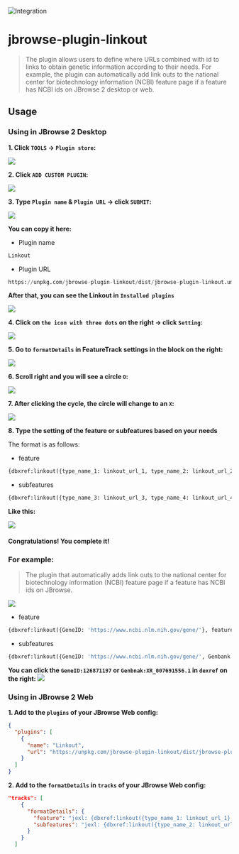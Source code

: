 ![Integration](https://github.com/Chi-HsienChang/jbrowse-plugin-linkout/workflows/Integration/badge.svg?branch=main)

# jbrowse-plugin-linkout

> The plugin allows users to define where URLs combined with id to links to obtain genetic information according to their needs. 
For example, the plugin can automatically add link outs to the national center for biotechnology information (NCBI) feature page if a feature has NCBI ids on JBrowse 2 desktop or web.

## Usage

### Using in JBrowse 2 Desktop

**1. Click `TOOLS` &rarr; `Plugin store`:**

![](img/plugin_store_1.png)

**2. Click `ADD CUSTOM PLUGIN`:**

![](img/plugin_store_2.png)

**3. Type `Plugin name` & `Plugin URL` &rarr; click `SUBMIT`:**

![](img/plugin_store_3.png)

**You can copy it here:**

- Plugin name
```python
Linkout
```
- Plugin URL
```python
https://unpkg.com/jbrowse-plugin-linkout/dist/jbrowse-plugin-linkout.umd.production.min.js
```

**After that, you can see the Linkout in `Installed plugins`**

![](img/plugin_store_4.png)

**4. Click on `the icon with three dots` on the right &rarr; click `Setting`:**

![](img/plugin_store_5.png)


**5. Go to `formatDetails` in FeatureTrack settings in the block on the right:**

![](img/plugin_store_6.png)


**6. Scroll right and you will see a circle `O`:**

![](img/plugin_store_7.png)

**7. After clicking the cycle, the circle will change to an `X`:**

![](img/plugin_store_8.png)

**8. Type the setting of the feature or subfeatures based on your needs**

The format is as follows:

- feature
```python
{dbxref:linkout({type_name_1: linkout_url_1, type_name_2: linkout_url_2}, feature)}
```
- subfeatures
```python
{dbxref:linkout({type_name_3: linkout_url_3, type_name_4: linkout_url_4}, feature)}
```

**Like this:**

![](img/plugin_store_9.png)

#### Congratulations! You complete it!

### For example:

> The plugin that automatically adds link outs to the national center for biotechnology information
(NCBI) feature page if a feature has NCBI ids on JBrowse.

![](img/plugin_store_10.png)

- feature
```python
{dbxref:linkout({GeneID: 'https://www.ncbi.nlm.nih.gov/gene/'}, feature)}
```
- subfeatures
```python
{dbxref:linkout({GeneID: 'https://www.ncbi.nlm.nih.gov/gene/', Genbank: 'https://www.ncbi.nlm.nih.gov/nuccore/'}, feature)}
```

**You can click the `GeneID:126871197` or `Genbnak:XR_007691556.1` in `dexref` on the right:**
![](img/plugin_store_11.png)


### Using in JBrowse 2 Web

**1. Add to the `plugins` of your JBrowse Web config:**

```json
{
  "plugins": [
    {
      "name": "Linkout",
      "url": "https://unpkg.com/jbrowse-plugin-linkout/dist/jbrowse-plugin-linkout.umd.production.min.js"
    }
  ]
}
```

**2. Add to the `formatDetails` in `tracks` of your JBrowse Web config:**

```json
"tracks": [
    {
      "formatDetails": {
        "feature": "jexl: {dbxref:linkout({type_name_1: linkout_url_1}, feature)}",
        "subfeatures": "jexl: {dbxref:linkout({type_name_2: linkout_url_2, type_name_3: linkout_url_3}, feature)}"
      }
    }
  ]
```

